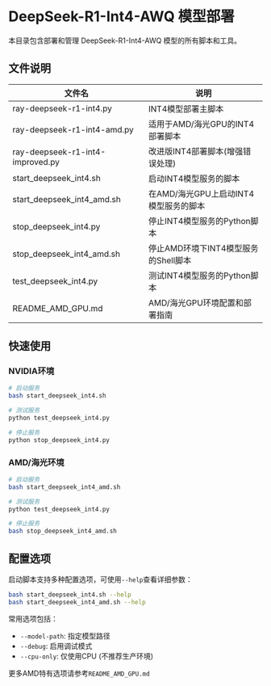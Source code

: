 # DeepSeek-R1-Int4-AWQ 模型部署

本目录包含部署和管理 DeepSeek-R1-Int4-AWQ 模型的所有脚本和工具。

## 文件说明

| 文件名 | 说明 |
|-------|------|
| ray-deepseek-r1-int4.py | INT4模型部署主脚本 |
| ray-deepseek-r1-int4-amd.py | 适用于AMD/海光GPU的INT4部署脚本 |
| ray-deepseek-r1-int4-improved.py | 改进版INT4部署脚本(增强错误处理) |
| start_deepseek_int4.sh | 启动INT4模型服务的脚本 |
| start_deepseek_int4_amd.sh | 在AMD/海光GPU上启动INT4模型服务的脚本 |
| stop_deepseek_int4.py | 停止INT4模型服务的Python脚本 |
| stop_deepseek_int4_amd.sh | 停止AMD环境下INT4模型服务的Shell脚本 |
| test_deepseek_int4.py | 测试INT4模型服务的Python脚本 |
| README_AMD_GPU.md | AMD/海光GPU环境配置和部署指南 |

## 快速使用

### NVIDIA环境

```bash
# 启动服务
bash start_deepseek_int4.sh

# 测试服务
python test_deepseek_int4.py

# 停止服务
python stop_deepseek_int4.py
```

### AMD/海光环境

```bash
# 启动服务
bash start_deepseek_int4_amd.sh

# 测试服务
python test_deepseek_int4.py

# 停止服务
bash stop_deepseek_int4_amd.sh
```

## 配置选项

启动脚本支持多种配置选项，可使用`--help`查看详细参数：

```bash
bash start_deepseek_int4.sh --help
bash start_deepseek_int4_amd.sh --help
```

常用选项包括：
- `--model-path`: 指定模型路径
- `--debug`: 启用调试模式
- `--cpu-only`: 仅使用CPU (不推荐生产环境)

更多AMD特有选项请参考`README_AMD_GPU.md` 